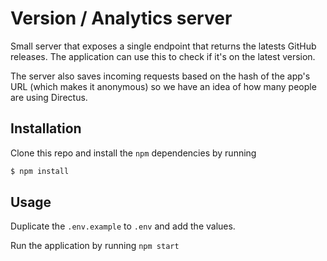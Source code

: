 # Version / Analytics server

Small server that exposes a single endpoint that returns the latests GitHub releases. The application can use this to check if it's on the latest version.

The server also saves incoming requests based on the hash of the app's URL (which makes it anonymous) so we have an idea of how many people are using Directus.

## Installation

Clone this repo and install the `npm` dependencies by running

```bash
$ npm install
```

## Usage

Duplicate the `.env.example` to `.env` and add the values.

Run the application by running `npm start`
